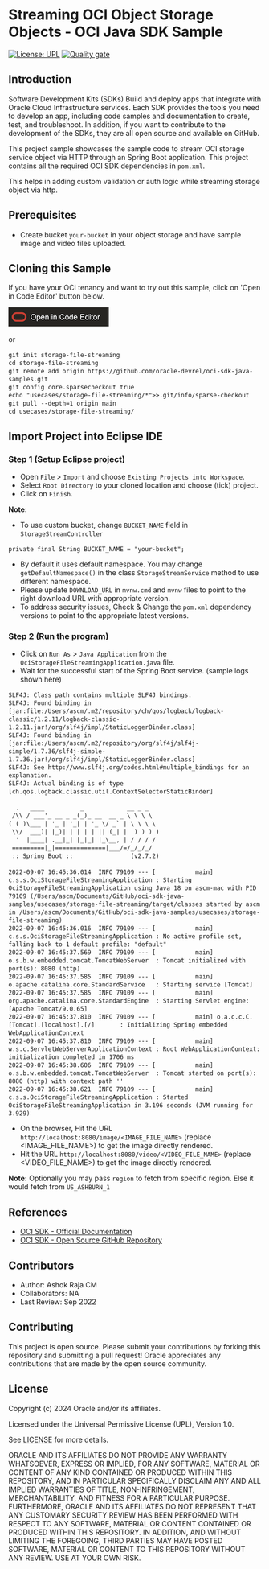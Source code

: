 # Streaming OCI Object Storage Objects - OCI Java SDK Sample

[![License: UPL](https://img.shields.io/badge/license-UPL-green)](https://img.shields.io/badge/license-UPL-green) [![Quality gate](https://sonarcloud.io/api/project_badges/quality_gate?project=oracle-devrel_oci-sdk-java-samples)](https://sonarcloud.io/dashboard?id=oracle-devrel_oci-sdk-java-samples)

## Introduction
Software Development Kits (SDKs) Build and deploy apps that integrate with Oracle Cloud Infrastructure services. Each SDK provides the tools you need to develop an app, including code samples and documentation to create, test, and troubleshoot. In addition, if you want to contribute to the development of the SDKs, they are all open source and available on GitHub.

This project sample showcases the sample code to stream OCI storage service object via HTTP through an Spring Boot application. This project contains all the required OCI SDK dependencies in `pom.xml`.

This helps in adding custom validation or auth logic while streaming storage object via http. 

## Prerequisites
* Create bucket `your-bucket` in your object storage and have sample image and video files uploaded.

## Cloning this Sample
If you have your OCI tenancy and want to try out this sample, click on 'Open in Code Editor' button below.

[<img src="https://raw.githubusercontent.com/oracle-devrel/oci-code-editor-samples/main/images/open-in-code-editor.png" />](https://cloud.oracle.com/?region=home&cs_repo_url=https://github.com/oracle-devrel/oci-sdk-java-samples.git&cs_open_ce=true&cs_readme_path=usecases/storage-file-streaming/README.md)

or 

```
git init storage-file-streaming
cd storage-file-streaming
git remote add origin https://github.com/oracle-devrel/oci-sdk-java-samples.git
git config core.sparsecheckout true
echo "usecases/storage-file-streaming/*">>.git/info/sparse-checkout
git pull --depth=1 origin main
cd usecases/storage-file-streaming/
```

## Import Project into Eclipse IDE
### Step 1 (Setup Eclipse project)
* Open `File` > `Import` and choose `Existing Projects into Workspace`.
* Select `Root Directory` to your cloned location and choose (tick) project.
* Click on `Finish`. 

**Note:**
* To use custom bucket, change `BUCKET_NAME` field in `StorageStreamController`
```
private final String BUCKET_NAME = "your-bucket";
```
* By default it uses default namespace. You may change `getDefaultNamespace()` in the class `StorageStreamService` method to use different namespace.
* Please update `DOWNLOAD_URL` in `mvnw.cmd` and `mvnw` files to point to the right download URL with appropriate version.
* To address security issues, Check & Change the `pom.xml` dependency versions to point to the appropriate latest versions.

### Step 2 (Run the program)
* Click on `Run As` > `Java Application` from the `OciStorageFileStreamingApplication.java` file.
* Wait for the successful start of the Spring Boot service. (sample logs shown here)
```
SLF4J: Class path contains multiple SLF4J bindings.
SLF4J: Found binding in [jar:file:/Users/ascm/.m2/repository/ch/qos/logback/logback-classic/1.2.11/logback-classic-1.2.11.jar!/org/slf4j/impl/StaticLoggerBinder.class]
SLF4J: Found binding in [jar:file:/Users/ascm/.m2/repository/org/slf4j/slf4j-simple/1.7.36/slf4j-simple-1.7.36.jar!/org/slf4j/impl/StaticLoggerBinder.class]
SLF4J: See http://www.slf4j.org/codes.html#multiple_bindings for an explanation.
SLF4J: Actual binding is of type [ch.qos.logback.classic.util.ContextSelectorStaticBinder]

  .   ____          _            __ _ _
 /\\ / ___'_ __ _ _(_)_ __  __ _ \ \ \ \
( ( )\___ | '_ | '_| | '_ \/ _` | \ \ \ \
 \\/  ___)| |_)| | | | | || (_| |  ) ) ) )
  '  |____| .__|_| |_|_| |_\__, | / / / /
 =========|_|==============|___/=/_/_/_/
 :: Spring Boot ::                (v2.7.2)

2022-09-07 16:45:36.014  INFO 79109 --- [           main] c.s.s.OciStorageFileStreamingApplication : Starting OciStorageFileStreamingApplication using Java 18 on ascm-mac with PID 79109 (/Users/ascm/Documents/GitHub/oci-sdk-java-samples/usecases/storage-file-streaming/target/classes started by ascm in /Users/ascm/Documents/GitHub/oci-sdk-java-samples/usecases/storage-file-streaming)
2022-09-07 16:45:36.016  INFO 79109 --- [           main] c.s.s.OciStorageFileStreamingApplication : No active profile set, falling back to 1 default profile: "default"
2022-09-07 16:45:37.569  INFO 79109 --- [           main] o.s.b.w.embedded.tomcat.TomcatWebServer  : Tomcat initialized with port(s): 8080 (http)
2022-09-07 16:45:37.585  INFO 79109 --- [           main] o.apache.catalina.core.StandardService   : Starting service [Tomcat]
2022-09-07 16:45:37.585  INFO 79109 --- [           main] org.apache.catalina.core.StandardEngine  : Starting Servlet engine: [Apache Tomcat/9.0.65]
2022-09-07 16:45:37.810  INFO 79109 --- [           main] o.a.c.c.C.[Tomcat].[localhost].[/]       : Initializing Spring embedded WebApplicationContext
2022-09-07 16:45:37.810  INFO 79109 --- [           main] w.s.c.ServletWebServerApplicationContext : Root WebApplicationContext: initialization completed in 1706 ms
2022-09-07 16:45:38.606  INFO 79109 --- [           main] o.s.b.w.embedded.tomcat.TomcatWebServer  : Tomcat started on port(s): 8080 (http) with context path ''
2022-09-07 16:45:38.621  INFO 79109 --- [           main] c.s.s.OciStorageFileStreamingApplication : Started OciStorageFileStreamingApplication in 3.196 seconds (JVM running for 3.929)
```
* On the browser, Hit the URL `http://localhost:8080/image/<IMAGE_FILE_NAME>` (replace <IMAGE_FILE_NAME>) to get the image directly rendered.
* Hit the URL `http://localhost:8080/video/<VIDEO_FILE_NAME>` (replace <VIDEO_FILE_NAME>) to get the image directly rendered.

**Note:** Optionally you may pass `region` to fetch from specific region. Else it would fetch from `US_ASHBURN_1`

## References
* [OCI SDK - Official Documentation](https://docs.oracle.com/en-us/iaas/Content/API/Concepts/sdks.htm)
* [OCI SDK - Open Source GitHub Repository](https://github.com/oracle/oci-java-sdk)

## Contributors
* Author: Ashok Raja CM
* Collaborators: NA
* Last Review: Sep 2022

## Contributing
This project is open source.  Please submit your contributions by forking this repository and submitting a pull request!  Oracle appreciates any contributions that are made by the open source community.

## License
Copyright (c) 2024 Oracle and/or its affiliates.

Licensed under the Universal Permissive License (UPL), Version 1.0.

See [LICENSE](../../LICENSE) for more details.

ORACLE AND ITS AFFILIATES DO NOT PROVIDE ANY WARRANTY WHATSOEVER, EXPRESS OR IMPLIED, FOR ANY SOFTWARE, MATERIAL OR CONTENT OF ANY KIND CONTAINED OR PRODUCED WITHIN THIS REPOSITORY, AND IN PARTICULAR SPECIFICALLY DISCLAIM ANY AND ALL IMPLIED WARRANTIES OF TITLE, NON-INFRINGEMENT, MERCHANTABILITY, AND FITNESS FOR A PARTICULAR PURPOSE.  FURTHERMORE, ORACLE AND ITS AFFILIATES DO NOT REPRESENT THAT ANY CUSTOMARY SECURITY REVIEW HAS BEEN PERFORMED WITH RESPECT TO ANY SOFTWARE, MATERIAL OR CONTENT CONTAINED OR PRODUCED WITHIN THIS REPOSITORY. IN ADDITION, AND WITHOUT LIMITING THE FOREGOING, THIRD PARTIES MAY HAVE POSTED SOFTWARE, MATERIAL OR CONTENT TO THIS REPOSITORY WITHOUT ANY REVIEW. USE AT YOUR OWN RISK. 